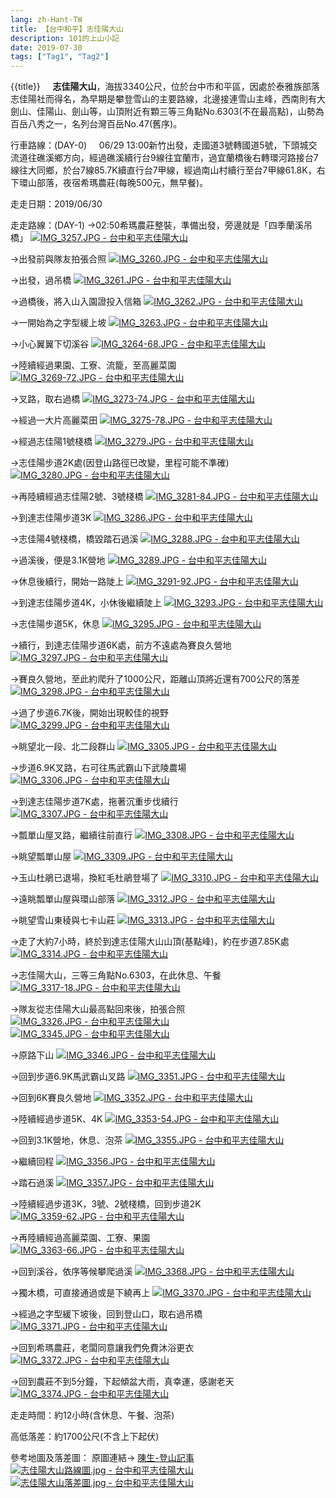 ```yaml
---
lang: zh-Hant-TW
title: 【台中和平】志佳陽大山
description: 101的上山小記
date: 2019-07-30
tags: ["Tag1", "Tag2"]
---
```

{{title}}
&nbsp; &nbsp; **志佳陽大山**，海拔3340公尺，位於台中市和平區，因處於泰雅族部落志佳陽社而得名，為早期是攀登雪山的主要路線，北邊接連雪山主峰，西南則有大劍山、佳陽山、劍山等，山頂附近有顆三等三角點No.6303(不在最高點)，山勢為百岳八秀之一，名列台灣百岳No.47(舊序)。

行車路線：(DAY-0)
&nbsp; &nbsp; 06/29 13:00新竹出發，走國道3號轉國道5號，下頭城交流道往礁溪鄉方向，經過礁溪續行台9線往宜蘭市，過宜蘭橋後右轉環河路接台7線往大同鄉，於台7線85.7K續直行台7甲線，經過南山村續行至台7甲線61.8K，右下環山部落，夜宿希瑪農莊(每晚500元，無早餐)。

走走日期：2019/06/30

走走路線：(DAY-1)
&rarr;02:50希瑪農莊整裝，準備出發，旁邊就是「四季蘭溪吊橋」
[![IMG_3257.JPG - 台中和平志佳陽大山](https://d.share.photo.xuite.net/shiun101/1d66cf9/20451726/1214204779_l.jpg)](//photo.xuite.net/_pic/shiun101/20451726/1214204779.jpg/redir)

&rarr;出發前與隊友拍張合照
[![IMG_3260.JPG - 台中和平志佳陽大山](https://d.share.photo.xuite.net/shiun101/1d66c58/20451726/1214204874_l.jpg)](//photo.xuite.net/_pic/shiun101/20451726/1214204874.jpg/redir)

&rarr;出發，過吊橋
[![IMG_3261.JPG - 台中和平志佳陽大山](https://d.share.photo.xuite.net/shiun101/1d66c1f/20451726/1214204305_l.jpg)](//photo.xuite.net/_pic/shiun101/20451726/1214204305.jpg/redir)

&rarr;過橋後，將入山入園證投入信箱
[![IMG_3262.JPG - 台中和平志佳陽大山](https://d.share.photo.xuite.net/shiun101/1d66cfa/20451726/1214204780_l.jpg)](//photo.xuite.net/_pic/shiun101/20451726/1214204780.jpg/redir)

&rarr;一開始為之字型緩上坡
[![IMG_3263.JPG - 台中和平志佳陽大山](https://d.share.photo.xuite.net/shiun101/1d66ca1/20451726/1214204691_l.jpg)](//photo.xuite.net/_pic/shiun101/20451726/1214204691.jpg/redir)

&rarr;小心翼翼下切溪谷
[![IMG_3264-68.JPG - 台中和平志佳陽大山](https://d.share.photo.xuite.net/shiun101/1d66cfa/20451726/1214204012_l.jpg)](//photo.xuite.net/_pic/shiun101/20451726/1214204012.jpg/redir)

&rarr;陸續經過果園、工寮、流籠，至高麗菜園
[![IMG_3269-72.JPG - 台中和平志佳陽大山](https://d.share.photo.xuite.net/shiun101/1d66c20/20451726/1214205074_l.jpg)](//photo.xuite.net/_pic/shiun101/20451726/1214205074.jpg/redir)

&rarr;叉路，取右過橋
[![IMG_3273-74.JPG - 台中和平志佳陽大山](https://d.share.photo.xuite.net/shiun101/1d66c83/20451726/1214204405_l.jpg)](//photo.xuite.net/_pic/shiun101/20451726/1214204405.jpg/redir)

&rarr;經過一大片高麗菜田
[![IMG_3275-78.JPG - 台中和平志佳陽大山](https://d.share.photo.xuite.net/shiun101/1d66c84/20451726/1214204406_l.jpg)](//photo.xuite.net/_pic/shiun101/20451726/1214204406.jpg/redir)

&rarr;經過志佳陽1號棧橋
[![IMG_3279.JPG - 台中和平志佳陽大山](https://d.share.photo.xuite.net/shiun101/1d66cfb/20451726/1214204781_l.jpg)](//photo.xuite.net/_pic/shiun101/20451726/1214204781.jpg/redir)

&rarr;志佳陽步道2K處(因登山路徑已改變，里程可能不準確)
[![IMG_3280.JPG - 台中和平志佳陽大山](https://d.share.photo.xuite.net/shiun101/1d66cba/20451726/1214204972_l.jpg)](//photo.xuite.net/_pic/shiun101/20451726/1214204972.jpg/redir)

&rarr;再陸續經過志佳陽2號、3號棧橋
[![IMG_3281-84.JPG - 台中和平志佳陽大山](https://d.share.photo.xuite.net/shiun101/1d66c86/20451726/1214205176_l.jpg)](//photo.xuite.net/_pic/shiun101/20451726/1214205176.jpg/redir)

&rarr;到達志佳陽步道3K
[![IMG_3286.JPG - 台中和平志佳陽大山](https://d.share.photo.xuite.net/shiun101/1d66cfb/20451726/1214204013_l.jpg)](//photo.xuite.net/_pic/shiun101/20451726/1214204013.jpg/redir)

&rarr;志佳陽4號棧橋，橋毀踏石過溪
[![IMG_3288.JPG - 台中和平志佳陽大山](https://d.share.photo.xuite.net/shiun101/1d66c88/20451726/1214205178_l.jpg)](//photo.xuite.net/_pic/shiun101/20451726/1214205178.jpg/redir)

&rarr;過溪後，便是3.1K營地
[![IMG_3289.JPG - 台中和平志佳陽大山](https://d.share.photo.xuite.net/shiun101/1d66cbc/20451726/1214204974_l.jpg)](//photo.xuite.net/_pic/shiun101/20451726/1214204974.jpg/redir)

&rarr;休息後續行，開始一路陡上
[![IMG_3291-92.JPG - 台中和平志佳陽大山](https://d.share.photo.xuite.net/shiun101/1d66cfc/20451726/1214204782_l.jpg)](//photo.xuite.net/_pic/shiun101/20451726/1214204782.jpg/redir)

&rarr;到達志佳陽步道4K，小休後繼續陡上
[![IMG_3293.JPG - 台中和平志佳陽大山](https://d.share.photo.xuite.net/shiun101/1d66ca3/20451726/1214204693_l.jpg)](//photo.xuite.net/_pic/shiun101/20451726/1214204693.jpg/redir)

&rarr;志佳陽步道5K，休息
[![IMG_3295.JPG - 台中和平志佳陽大山](https://d.share.photo.xuite.net/shiun101/1d66c22/20451726/1214205076_l.jpg)](//photo.xuite.net/_pic/shiun101/20451726/1214205076.jpg/redir)

&rarr;續行，到達志佳陽步道6K處，前方不遠處為賽良久營地
[![IMG_3297.JPG - 台中和平志佳陽大山](https://d.share.photo.xuite.net/shiun101/1d66cfd/20451726/1214204783_l.jpg)](//photo.xuite.net/_pic/shiun101/20451726/1214204783.jpg/redir)

&rarr;賽良久營地，至此約爬升了1000公尺，距離山頂將近還有700公尺的落差
[![IMG_3298.JPG - 台中和平志佳陽大山](https://d.share.photo.xuite.net/shiun101/1d66c85/20451726/1214204407_l.jpg)](//photo.xuite.net/_pic/shiun101/20451726/1214204407.jpg/redir)

&rarr;過了步道6.7K後，開始出現較佳的視野
[![IMG_3299.JPG - 台中和平志佳陽大山](https://d.share.photo.xuite.net/shiun101/1d66c8b/20451726/1214205181_l.jpg)](//photo.xuite.net/_pic/shiun101/20451726/1214205181.jpg/redir)

&rarr;眺望北一段、北二段群山
[![IMG_3305.JPG - 台中和平志佳陽大山](https://d.share.photo.xuite.net/shiun101/1d66c23/20451726/1214204309_l.jpg)](//photo.xuite.net/_pic/shiun101/20451726/1214204309.jpg/redir)

&rarr;步道6.9K叉路，右可往馬武霸山下武陵農場
[![IMG_3306.JPG - 台中和平志佳陽大山](https://d.share.photo.xuite.net/shiun101/1d66cbe/20451726/1214204976_l.jpg)](//photo.xuite.net/_pic/shiun101/20451726/1214204976.jpg/redir)

&rarr;到達志佳陽步道7K處，拖著沉重步伐續行
[![IMG_3307.JPG - 台中和平志佳陽大山](https://d.share.photo.xuite.net/shiun101/1d66c87/20451726/1214204409_l.jpg)](//photo.xuite.net/_pic/shiun101/20451726/1214204409.jpg/redir)

&rarr;瓢單山屋叉路，繼續往前直行
[![IMG_3308.JPG - 台中和平志佳陽大山](https://d.share.photo.xuite.net/shiun101/1d66c5b/20451726/1214204877_l.jpg)](//photo.xuite.net/_pic/shiun101/20451726/1214204877.jpg/redir)

&rarr;眺望瓢單山屋
[![IMG_3309.JPG - 台中和平志佳陽大山](https://d.share.photo.xuite.net/shiun101/1d66c23/20451726/1214205077_l.jpg)](//photo.xuite.net/_pic/shiun101/20451726/1214205077.jpg/redir)

&rarr;玉山杜鵑已退場，換紅毛杜鵑登場了
[![IMG_3310.JPG - 台中和平志佳陽大山](https://d.share.photo.xuite.net/shiun101/1d66cfc/20451726/1214204014_l.jpg)](//photo.xuite.net/_pic/shiun101/20451726/1214204014.jpg/redir)

&rarr;遠眺瓢單山屋與環山部落
[![IMG_3312.JPG - 台中和平志佳陽大山](https://d.share.photo.xuite.net/shiun101/1d66c24/20451726/1214204310_l.jpg)](//photo.xuite.net/_pic/shiun101/20451726/1214204310.jpg/redir)

&rarr;眺望雪山東稜與七卡山莊
[![IMG_3313.JPG - 台中和平志佳陽大山](https://d.share.photo.xuite.net/shiun101/1d66ca6/20451726/1214204696_l.jpg)](//photo.xuite.net/_pic/shiun101/20451726/1214204696.jpg/redir)

&rarr;走了大約7小時，終於到達志佳陽大山山頂(基點峰)，約在步道7.85K處
[![IMG_3314.JPG - 台中和平志佳陽大山](https://d.share.photo.xuite.net/shiun101/1d66c24/20451726/1214205078_l.jpg)](//photo.xuite.net/_pic/shiun101/20451726/1214205078.jpg/redir)

&rarr;志佳陽大山，三等三角點No.6303，在此休息、午餐
[![IMG_3317-18.JPG - 台中和平志佳陽大山](https://d.share.photo.xuite.net/shiun101/1d66c25/20451726/1214204311_l.jpg)](//photo.xuite.net/_pic/shiun101/20451726/1214204311.jpg/redir)

&rarr;隊友從志佳陽大山最高點回來後，拍張合照
[![IMG_3326.JPG - 台中和平志佳陽大山](https://d.share.photo.xuite.net/shiun101/1d66c5e/20451726/1214204880_l.jpg)](//photo.xuite.net/_pic/shiun101/20451726/1214204880.jpg/redir)
[![IMG_3345.JPG - 台中和平志佳陽大山](https://d.share.photo.xuite.net/shiun101/1d66cbf/20451726/1214204977_l.jpg)](//photo.xuite.net/_pic/shiun101/20451726/1214204977.jpg/redir)

&rarr;原路下山
[![IMG_3346.JPG - 台中和平志佳陽大山](https://d.share.photo.xuite.net/shiun101/1d66c88/20451726/1214204410_l.jpg)](//photo.xuite.net/_pic/shiun101/20451726/1214204410.jpg/redir)

&rarr;回到步道6.9K馬武霸山叉路
[![IMG_3351.JPG - 台中和平志佳陽大山](https://d.share.photo.xuite.net/shiun101/1d66c26/20451726/1214204312_l.jpg)](//photo.xuite.net/_pic/shiun101/20451726/1214204312.jpg/redir)

&rarr;回到6K賽良久營地
[![IMG_3352.JPG - 台中和平志佳陽大山](https://d.share.photo.xuite.net/shiun101/1d66c27/20451726/1214204313_l.jpg)](//photo.xuite.net/_pic/shiun101/20451726/1214204313.jpg/redir)

&rarr;陸續經過步道5K、4K
[![IMG_3353-54.JPG - 台中和平志佳陽大山](https://d.share.photo.xuite.net/shiun101/1d66c89/20451726/1214204411_l.jpg)](//photo.xuite.net/_pic/shiun101/20451726/1214204411.jpg/redir)

&rarr;回到3.1K營地，休息、泡茶
[![IMG_3355.JPG - 台中和平志佳陽大山](https://d.share.photo.xuite.net/shiun101/1d66c28/20451726/1214204314_l.jpg)](//photo.xuite.net/_pic/shiun101/20451726/1214204314.jpg/redir)

&rarr;繼續回程
[![IMG_3356.JPG - 台中和平志佳陽大山](https://d.share.photo.xuite.net/shiun101/1d66ca7/20451726/1214204697_l.jpg)](//photo.xuite.net/_pic/shiun101/20451726/1214204697.jpg/redir)

&rarr;踏石過溪
[![IMG_3357.JPG - 台中和平志佳陽大山](https://d.share.photo.xuite.net/shiun101/1d66cc0/20451726/1214204978_l.jpg)](//photo.xuite.net/_pic/shiun101/20451726/1214204978.jpg/redir)

&rarr;陸續經過步道3K，3號、2號棧橋，回到步道2K
[![IMG_3359-62.JPG - 台中和平志佳陽大山](https://d.share.photo.xuite.net/shiun101/1d66c8a/20451726/1214204412_l.jpg)](//photo.xuite.net/_pic/shiun101/20451726/1214204412.jpg/redir)

&rarr;再陸續經過高麗菜園、工寮、果園
[![IMG_3363-66.JPG - 台中和平志佳陽大山](https://d.share.photo.xuite.net/shiun101/1d66c5f/20451726/1214204881_l.jpg)](//photo.xuite.net/_pic/shiun101/20451726/1214204881.jpg/redir)

&rarr;回到溪谷，依序等候攀爬過溪
[![IMG_3368.JPG - 台中和平志佳陽大山](https://d.share.photo.xuite.net/shiun101/1d66c8d/20451726/1214205183_l.jpg)](//photo.xuite.net/_pic/shiun101/20451726/1214205183.jpg/redir)

&rarr;獨木橋，可直接通過或是下繞再上
[![IMG_3370.JPG - 台中和平志佳陽大山](https://d.share.photo.xuite.net/shiun101/1d66c26/20451726/1214205080_l.jpg)](//photo.xuite.net/_pic/shiun101/20451726/1214205080.jpg/redir)

&rarr;經過之字型緩下坡後，回到登山口，取右過吊橋
[![IMG_3371.JPG - 台中和平志佳陽大山](https://d.share.photo.xuite.net/shiun101/1d66c8b/20451726/1214204413_l.jpg)](//photo.xuite.net/_pic/shiun101/20451726/1214204413.jpg/redir)

&rarr;回到希瑪農莊，老闆同意讓我們免費沐浴更衣
[![IMG_3372.JPG - 台中和平志佳陽大山](https://d.share.photo.xuite.net/shiun101/1d66c27/20451726/1214205081_l.jpg)](//photo.xuite.net/_pic/shiun101/20451726/1214205081.jpg/redir)

&rarr;回到農莊不到5分鐘，下起傾盆大雨，真幸運，感謝老天
[![IMG_3374.JPG - 台中和平志佳陽大山](https://d.share.photo.xuite.net/shiun101/1d66cc3/20451726/1214204981_l.jpg)](//photo.xuite.net/_pic/shiun101/20451726/1214204981.jpg/redir)

走走時間：約12小時(含休息、午餐、泡茶)

高低落差：約1700公尺(不含上下起伏)

參考地圖及落差圖：
原圖連結&rarr;
[陳生-登山記事](https://blog.xuite.net/c220435988/123/345759380)
[![志佳陽大山路線圖.jpg - 台中和平志佳陽大山](https://d.share.photo.xuite.net/shiun101/1d66ce2/20451726/1214205268_l.jpg)](//photo.xuite.net/_pic/shiun101/20451726/1214205268.jpg/redir)
[![志佳陽大山落差圖.jpg - 台中和平志佳陽大山](https://d.share.photo.xuite.net/shiun101/1d66ce3/20451726/1214205269_l.jpg)](//photo.xuite.net/_pic/shiun101/20451726/1214205269.jpg/redir)
